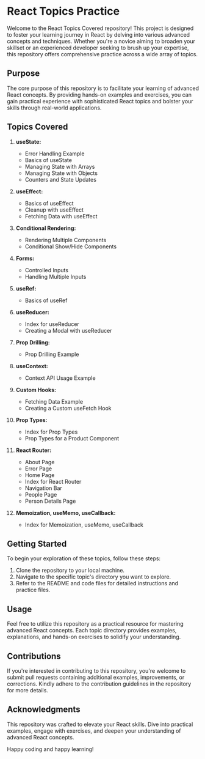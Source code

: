# React Topics Practice

Welcome to the React Topics Covered repository! This project is designed to foster your learning journey in React by delving into various advanced concepts and techniques. Whether you're a novice aiming to broaden your skillset or an experienced developer seeking to brush up your expertise, this repository offers comprehensive practice across a wide array of topics.

## Purpose

The core purpose of this repository is to facilitate your learning of advanced React concepts. By providing hands-on examples and exercises, you can gain practical experience with sophisticated React topics and bolster your skills through real-world applications.

## Topics Covered

1. **useState:**
   - Error Handling Example
   - Basics of useState
   - Managing State with Arrays
   - Managing State with Objects
   - Counters and State Updates

2. **useEffect:**
   - Basics of useEffect
   - Cleanup with useEffect
   - Fetching Data with useEffect

3. **Conditional Rendering:**
   - Rendering Multiple Components
   - Conditional Show/Hide Components

4. **Forms:**
   - Controlled Inputs
   - Handling Multiple Inputs

5. **useRef:**
   - Basics of useRef

6. **useReducer:**
   - Index for useReducer
   - Creating a Modal with useReducer

7. **Prop Drilling:**
   - Prop Drilling Example

8. **useContext:**
   - Context API Usage Example

9. **Custom Hooks:**
   - Fetching Data Example
   - Creating a Custom useFetch Hook

10. **Prop Types:**
    - Index for Prop Types
    - Prop Types for a Product Component

11. **React Router:**
    - About Page
    - Error Page
    - Home Page
    - Index for React Router
    - Navigation Bar
    - People Page
    - Person Details Page

12. **Memoization, useMemo, useCallback:**
    - Index for Memoization, useMemo, useCallback

## Getting Started

To begin your exploration of these topics, follow these steps:

1. Clone the repository to your local machine.
2. Navigate to the specific topic's directory you want to explore.
3. Refer to the README and code files for detailed instructions and practice files.

## Usage

Feel free to utilize this repository as a practical resource for mastering advanced React concepts. Each topic directory provides examples, explanations, and hands-on exercises to solidify your understanding.

## Contributions

If you're interested in contributing to this repository, you're welcome to submit pull requests containing additional examples, improvements, or corrections. Kindly adhere to the contribution guidelines in the repository for more details.

## Acknowledgments

This repository was crafted to elevate your React skills. Dive into practical examples, engage with exercises, and deepen your understanding of advanced React concepts.

Happy coding and happy learning!
